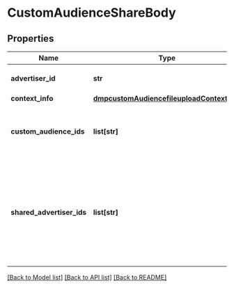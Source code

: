 # CustomAudienceShareBody

## Properties
Name | Type | Description | Notes
------------ | ------------- | ------------- | -------------
**advertiser_id** | **str** | Operator advertiser ID. | [required] 
**context_info** | [**dmpcustomAudiencefileuploadContextInfo**](dmpcustomAudiencefileuploadContextInfo.md) |  | [optional] 
**custom_audience_ids** | **list[str]** | Custom audiences that you want to share. Size: 1-10. | [required] 
**shared_advertiser_ids** | **list[str]** | Advertisers that you want to share audiences with. They must be in the same Business Center as you. Size: 1-10. | [required] 

[[Back to Model list]](../README.md#documentation-for-models) [[Back to API list]](../README.md#documentation-for-api-endpoints) [[Back to README]](../README.md)

